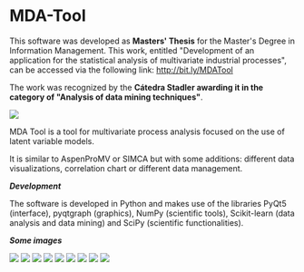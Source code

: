 # MDA-Tool

This software was developed as **Masters' Thesis** for the Master's Degree in Information Management. This work, entitled "Development of an application for the statistical analysis of multivariate industrial processes", can be accessed via the following link: http://bit.ly/MDATool

The work was recognized by the **Cátedra Stadler awarding it in the category of "Analysis of data mining techniques"**.

<img src="https://i.imgur.com/LYJFsuj.png"></a>

MDA Tool is a tool for multivariate process analysis focused on the use of latent variable models.

It is similar to AspenProMV or SIMCA but with some additions: different data visualizations, correlation chart or different data management. 

***Development***

The software is developed in Python and makes use of the libraries PyQt5 (interface), pyqtgraph (graphics), NumPy (scientific tools), Scikit-learn (data analysis and data mining) and SciPy (scientific functionalities).

***Some images***

<img src="https://i.imgur.com/pk8WpJR.png"></a>
<img src="https://i.imgur.com/vqvsw7q.png"></a>
<img src="https://i.imgur.com/n5GTBBA.png"></a>
<img src="https://i.imgur.com/kVc4RQO.png"></a>
<img src="https://i.imgur.com/SXdPDEJ.png"></a>
<img src="https://i.imgur.com/Ftd6eVU.png"></a>
<img src="https://i.imgur.com/8GY1GZp.png"></a>
<img src="https://i.imgur.com/N25G08Q.png"></a>
<img src="https://i.imgur.com/V8dGoQ4.png"></a>
